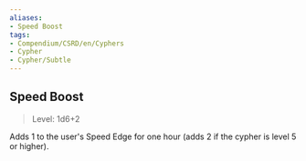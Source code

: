 ```yaml
---
aliases:
- Speed Boost
tags:
- Compendium/CSRD/en/Cyphers
- Cypher
- Cypher/Subtle
---
```


  
## Speed Boost  
>Level: 1d6+2  
  
Adds 1 to the user's Speed Edge for one hour (adds 2 if the cypher is level 5 or higher).